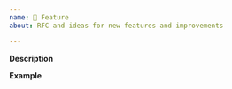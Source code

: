 ```yaml
---
name: 🚀 Feature
about: RFC and ideas for new features and improvements

---
```


**Description**
<!-- A clear and concise description of the new feature. -->

**Example**
